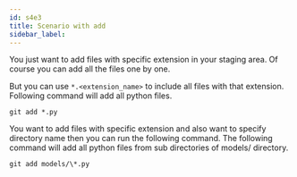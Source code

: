```yaml
---
id: s4e3
title: Scenario with add
sidebar_label:
---
```



You just want to add files with specific extension in your staging area. Of course you can add all the files one by one.

But you can use `*.<extension_name>` to include all files with that extension.
Following command will add all python files.

`git add *.py`

You want to add files with specific extension and also want to specify directory name then you can run the following command. The following command will add all python files from sub directories of models/ directory.

`git add models/\*.py`

